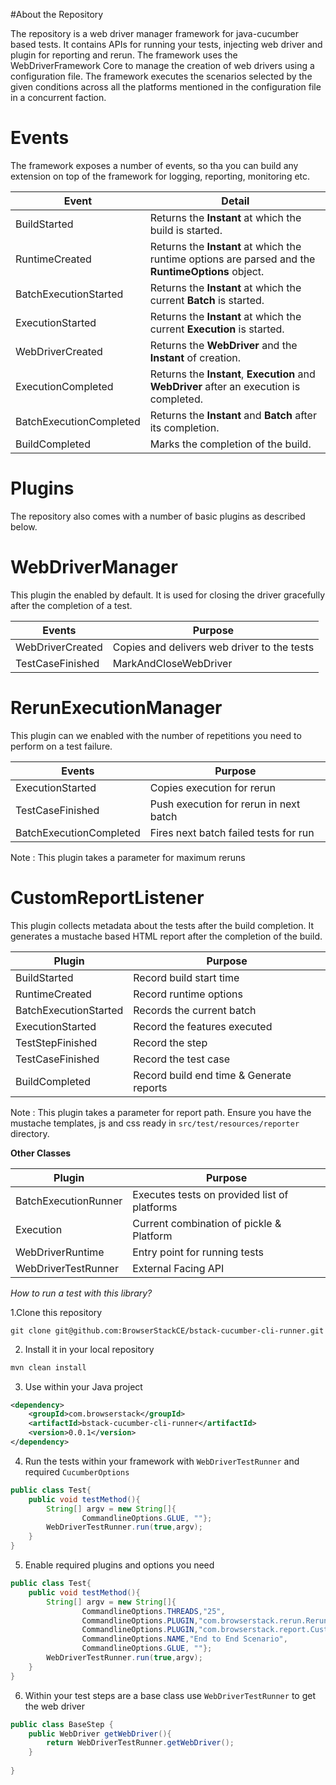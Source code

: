 #About the Repository

The repository is a web driver manager framework for java-cucumber based tests.
It contains APIs for running your tests, injecting web driver and plugin for reporting and rerun.
The framework uses the WebDriverFramework Core to manage the creation of web drivers using a configuration file.
The framework executes the scenarios selected by the given conditions across all the platforms mentioned in the configuration file in a concurrent faction.

Events
=========

The framework exposes a number of events, so tha you can build any extension on top of the framework for logging, reporting, monitoring etc.

| Event | Detail |
|--- | --- | 
|BuildStarted| Returns the **Instant** at which the build is started.
|RuntimeCreated| Returns the **Instant** at which the runtime options are parsed and the **RuntimeOptions** object.
|BatchExecutionStarted| Returns the **Instant** at which the current **Batch** is started.
|ExecutionStarted| Returns the **Instant** at which the current **Execution** is started.
|WebDriverCreated| Returns the **WebDriver** and the **Instant** of creation.
|ExecutionCompleted| Returns the **Instant**, **Execution** and **WebDriver** after an execution is completed.
|BatchExecutionCompleted| Returns the **Instant** and **Batch** after its completion.
|BuildCompleted| Marks the completion of the build.

Plugins
=======
The  repository also comes with a number of basic plugins as described below.

**WebDriverManager**
======================
This plugin the enabled by default. It is used for closing the driver gracefully after the completion of a test.

| Events | Purpose |
|--- | --- | 
|WebDriverCreated| Copies and delivers web driver to the tests
|TestCaseFinished|MarkAndCloseWebDriver

**RerunExecutionManager**
======================

This plugin can we enabled with the number of repetitions you need to perform on a test failure.

| Events | Purpose |
|--- | --- | 
|ExecutionStarted|Copies execution for rerun
|TestCaseFinished|Push execution for rerun in next batch
|BatchExecutionCompleted|Fires next batch failed tests for run

Note : This plugin takes a parameter for maximum reruns


**CustomReportListener**
======================

This plugin collects metadata about the tests after the build completion. It generates a mustache based HTML report after the completion of the build.

| Plugin | Purpose |
|--- | --- | 
|BuildStarted|Record build start time
|RuntimeCreated|Record runtime options
|BatchExecutionStarted|Records the current batch
|ExecutionStarted|Record the features executed
|TestStepFinished|Record the step
|TestCaseFinished|Record the test case
|BuildCompleted|Record build end time & Generate reports

Note : This plugin takes a parameter for report path.
Ensure you have the mustache templates, js and css ready in `src/test/resources/reporter` directory.


**Other Classes**

| Plugin | Purpose |
|--- | --- |
BatchExecutionRunner|Executes tests on provided list of platforms
Execution|Current combination of pickle & Platform
WebDriverRuntime|Entry point for running tests
WebDriverTestRunner|External Facing API


*How to run a test with this library?*

1.Clone this repository

``
git clone git@github.com:BrowserStackCE/bstack-cucumber-cli-runner.git
``

2. Install it in your local repository
```sh
mvn clean install
```

3. Use within your Java project
```xml
<dependency>
    <groupId>com.browserstack</groupId>
    <artifactId>bstack-cucumber-cli-runner</artifactId>
    <version>0.0.1</version>
</dependency>
```

4. Run the tests within your framework with ``WebDriverTestRunner`` and required ``CucumberOptions``

```java
public class Test{
    public void testMethod(){
        String[] argv = new String[]{
                CommandlineOptions.GLUE, ""};
        WebDriverTestRunner.run(true,argv);
    }
}
```

5. Enable required plugins and options you need

```java
public class Test{
    public void testMethod(){
        String[] argv = new String[]{
                CommandlineOptions.THREADS,"25",
                CommandlineOptions.PLUGIN,"com.browserstack.rerun.RerunExecutionManager:2",
                CommandlineOptions.PLUGIN,"com.browserstack.report.CustomReportListener:target/reports",
                CommandlineOptions.NAME,"End to End Scenario",
                CommandlineOptions.GLUE, ""};
        WebDriverTestRunner.run(true,argv);
    }
}
```

6. Within your test steps are a base class  use ``WebDriverTestRunner`` to get the web driver
```java
public class BaseStep {
    public WebDriver getWebDriver(){
        return WebDriverTestRunner.getWebDriver();
    }
    
}

```
